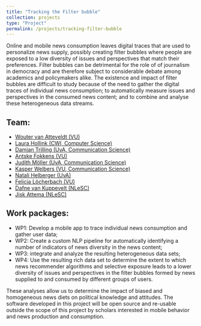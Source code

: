 ```yaml
---
title: "Tracking the Filter bubble"
collection: projects
type: "Project"
permalink: /projects/tracking-filter-bubble
---
```


Online and mobile news consumption leaves digital traces that are used to personalize news supply, possibly creating filter bubbles where people are exposed to a low diversity of issues and perspectives that match their preferences. Filter bubbles can be detrimental for the role of of journalism in democracy and are therefore subject to considerable debate among academics and policymakers alike. The existence and impact of filter bubbles are difficult to study because of the need to gather the digital traces of individual news consumption; to automatically measure issues and perspectives in the consumed news content; and to combine and analyse these heterogeneous data streams.

## Team:

- [Wouter van Atteveldt (VU)](https://vanatteveldt.com)
- [Laura Hollink (CWI, Computer Science)](https://www.cwi.nl/people/laura-hollink)
- [Damian Trilling (UvA, Communication Science)](http://www.damiantrilling.net/)
- [Antske Fokkens (VU)](https://research.vu.nl/en/persons/antske-fokkens)
- [Judith Möller (UvA, Communication Science)](https://www.uva.nl/en/profile/m/o/j.e.moller1/j.e.moller.html)
- [Kasper Welbers (VU, Communication Science)](https://research.vu.nl/en/persons/kasper-welbers)
- [Natali Helberger (UvA)](https://www.uva.nl/profiel/h/e/n.helberger/n.helberger.html)
- [Felicia Löcherbach (VU)](https://www.felicialoecherbach.com/)
- [Dafne van Kuppevelt (NLeSC)](https://www.esciencecenter.nl/team/dafne-van-kuppevelt-msc/)
- [Jisk Attema (NLeSC)](https://www.esciencecenter.nl/team/dr-jisk-attema/)

## Work packages:

- WP1: Develop a mobile app to trace individual news consumption and gather user data;
- WP2: Create a custom NLP pipeline for automatically identifying a number of indicators of news diversity in the news content;
- WP3: integrate and analyze the resulting heterogeneous data sets;
- WP4: Use the resulting rich data set to determine the extent to which news recommender algorithms and selective exposure leads to a lower diversity of issues and perspectives in the filter bubbles formed by news supplied to and consumed by different groups of users.

These analyses allow us to determine the impact of biased and homogeneous news diets on political knowledge and attitudes. The software developed in this project will be open source and re-usable outside the scope of this project by scholars interested in mobile behavior and news production and consumption.
